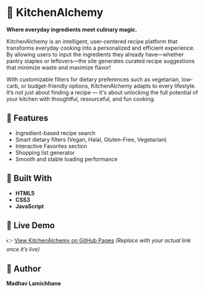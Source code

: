 # 🍳 KitchenAlchemy

**Where everyday ingredients meet culinary magic.**

KitchenAlchemy is an intelligent, user-centered recipe platform that transforms everyday cooking into a personalized and efficient experience. By allowing users to input the ingredients they already have—whether pantry staples or leftovers—the site generates curated recipe suggestions that minimize waste and maximize flavor!

With customizable filters for dietary preferences such as vegetarian, low-carb, or budget-friendly options, KitchenAlchemy adapts to every lifestyle. It’s not just about finding a recipe — it's about unlocking the full potential of your kitchen with thoughtful, resourceful, and fun cooking.

## 🌟 Features
- Ingredient-based recipe search  
- Smart dietary filters (Vegan, Halal, Gluten-Free, Vegetarian)  
- Interactive Favorites section  
- Shopping list generator  
- Smooth and stable loading performance  

## 🧠 Built With
- **HTML5**  
- **CSS3**  
- **JavaScript**  

## 🚀 Live Demo
👉 [View KitchenAlchemy on GitHub Pages]([https://yourusername.github.io/KitchenAlchemy/](https://mlamichhane1.github.io/KitchenAlchemy/))  
*(Replace with your actual link once it’s live)*

## 👤 Author
**Madhav Lamichhane**  
